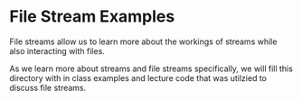 # File Stream Examples
File streams allow us to learn more about the workings of streams while also interacting with files. 

As we learn more about streams and file streams specifically, we will fill this directory with in class examples and lecture code that was utilzied to discuss file streams.